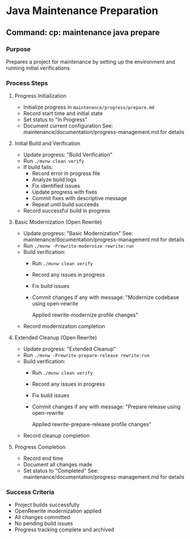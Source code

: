 # Java Maintenance Preparation

## Command: cp: maintenance java prepare

### Purpose
Prepares a project for maintenance by setting up the environment and running initial verifications.

### Process Steps

1. Progress Initialization
   - Initialize progress in `maintenance/progress/prepare.md`
   - Record start time and initial state
   - Set status to "In Progress"
   - Document current configuration
   See: maintenance/documentation/progress-management.md for details

2. Initial Build and Verification
   - Update progress: "Build Verification"
   - Run `./mvnw clean verify`
   - If build fails:
     * Record error in progress file
     * Analyze build logs
     * Fix identified issues
     * Update progress with fixes
     * Commit fixes with descriptive message
     * Repeat until build succeeds
   - Record successful build in progress

3. Basic Modernization (Open Rewrite)
   - Update progress: "Basic Modernization"
   See: maintenance/documentation/progress-management.md for details
   - Run `./mvnw -Prewrite-modernize rewrite:run`
   - Build verification:
     * Run `./mvnw clean verify`
     * Record any issues in progress
     * Fix build issues
     * Commit changes if any with message:
       "Modernize codebase using open-rewrite
       
       Applied rewrite-modernize profile changes"
   - Record modernization completion

4. Extended Cleanup (Open Rewrite)
   - Update progress: "Extended Cleanup"
   - Run `./mvnw -Prewrite-prepare-release rewrite:run`
   - Build verification:
     * Run `./mvnw clean verify`
     * Record any issues in progress
     * Fix build issues
     * Commit changes if any with message:
       "Prepare release using open-rewrite
       
       Applied rewrite-prepare-release profile changes"
   - Record cleanup completion

5. Progress Completion
   - Record end time
   - Document all changes made
   - Set status to "Completed"
   See: maintenance/documentation/progress-management.md for details

### Success Criteria
- Project builds successfully
- OpenRewrite modernization applied
- All changes committed
- No pending build issues
- Progress tracking complete and archived
